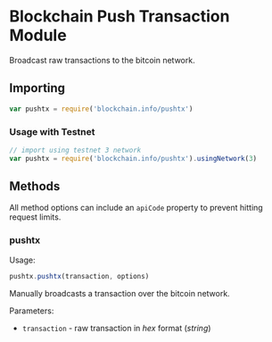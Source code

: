 # Blockchain Push Transaction Module

Broadcast raw transactions to the bitcoin network.

## Importing

```js
var pushtx = require('blockchain.info/pushtx')
```

### Usage with Testnet

```js
// import using testnet 3 network
var pushtx = require('blockchain.info/pushtx').usingNetwork(3)
```

## Methods

All method options can include an `apiCode` property to prevent hitting request limits.

### pushtx

Usage:

```js
pushtx.pushtx(transaction, options)
```

Manually broadcasts a transaction over the bitcoin network.

Parameters:

  * `transaction` - raw transaction in *hex* format (*string*)
